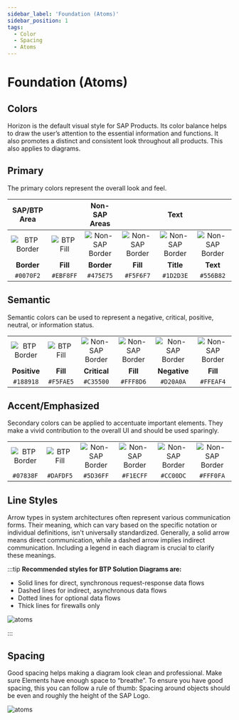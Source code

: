 ```yaml
---
sidebar_label: 'Foundation (Atoms)'
sidebar_position: 1
tags:
  - Color
  - Spacing
  - Atoms
---
```


# Foundation (Atoms)

## Colors

Horizon is the default visual style for SAP Products. Its color balance helps to draw the user’s attention to the essential information and functions. It also promotes a distinct and consistent look throughout all products. This also applies to diagrams.

## Primary

The primary colors represent the overall look and feel.


| SAP/BTP Area   |    | Non-SAP Areas |  | Text |  |
|:-:|:-:|:-:|:-:|:-:|:-:|
|![BTP Border](../pics/table_pics/0070F2.png)| ![BTP Fill](../pics/table_pics/EBF8FF.png)|![Non-SAP Border](../pics/table_pics/475E75.png) | ![Non-SAP Border](../pics/table_pics/F5F6F7.png)|![Non-SAP Border](../pics/table_pics/1D2D3E.png) | ![Non-SAP Border](../pics/table_pics/556B82.png)|
|**Border**|**Fill**| **Border**|**Fill** | **Title**| **Text**|
|``` #0070F2 ```| ``` #EBF8FF ```| ``` #475E75 ```|``` #F5F6F7 ``` | ``` #1D2D3E ```| ``` #556B82 ```|

## Semantic

Semantic colors can be used to represent a negative, critical, positive, neutral, or information status.


|   |    |  |  |  |  |
|:-:|:-:|:-:|:-:|:-:|:-:|
|![BTP Border](../pics/table_pics/188918.png)| ![BTP Fill](../pics/table_pics/F5FAE5.png)|![Non-SAP Border](../pics/table_pics/C35500.png) | ![Non-SAP Border](../pics/table_pics/FFF8D6.png)|![Non-SAP Border](../pics/table_pics/D20A0A.png) | ![Non-SAP Border](../pics/table_pics/FFEAF4.png)|
|**Positive**|**Fill**| **Critical**|**Fill** | **Negative**| **Fill**|
|``` #188918 ```| ``` #F5FAE5 ```| ``` #C35500 ```|``` #FFF8D6 ``` | ``` #D20A0A ```| ``` #FFEAF4 ```|


## Accent/Emphasized

Secondary colors can be applied to accentuate important elements. They make a vivid contribution to the overall UI and should be used sparingly.


|   |    |  |  |  |  |
|:-:|:-:|:-:|:-:|:-:|:-:|
|![BTP Border](../pics/table_pics/07838F.png)| ![BTP Fill](../pics/table_pics/DAFDF5.png)|![Non-SAP Border](../pics/table_pics/5D36FF.png) | ![Non-SAP Border](../pics/table_pics/F1ECFF.png)|![Non-SAP Border](../pics/table_pics/CC00DC.png) | ![Non-SAP Border](../pics/table_pics/FFF0FA.png)|
|``` #07838F ```| ``` #DAFDF5 ```| ``` #5D36FF ```|``` #F1ECFF ``` | ``` #CC00DC ```| ``` #FFF0FA ```|




## Line Styles

Arrow types in system architectures often represent various communication forms. Their meaning, which can vary based on the specific notation or individual definitions, isn't universally standardized. Generally, a solid arrow means direct communication, while a dashed arrow implies indirect communication. Including a legend in each diagram is crucial to clarify these meanings.

:::tip
**Recommended styles for BTP Solution Diagrams are:**
- Solid lines for direct, synchronous request-response data flows
- Dashed lines for indirect, asynchronous data flows
- Dotted lines for optional data flows
- Thick lines for firewalls only



![atoms](../pics/line_styles.png)

:::
## Spacing

Good spacing helps making a diagram look clean and professional. Make sure Elements have enough space to “breathe”.
To ensure you have good spacing, this you can follow a rule of thumb: Spacing around objects should be even and roughly the height of the SAP Logo.


![atoms](../pics/spacing.png)